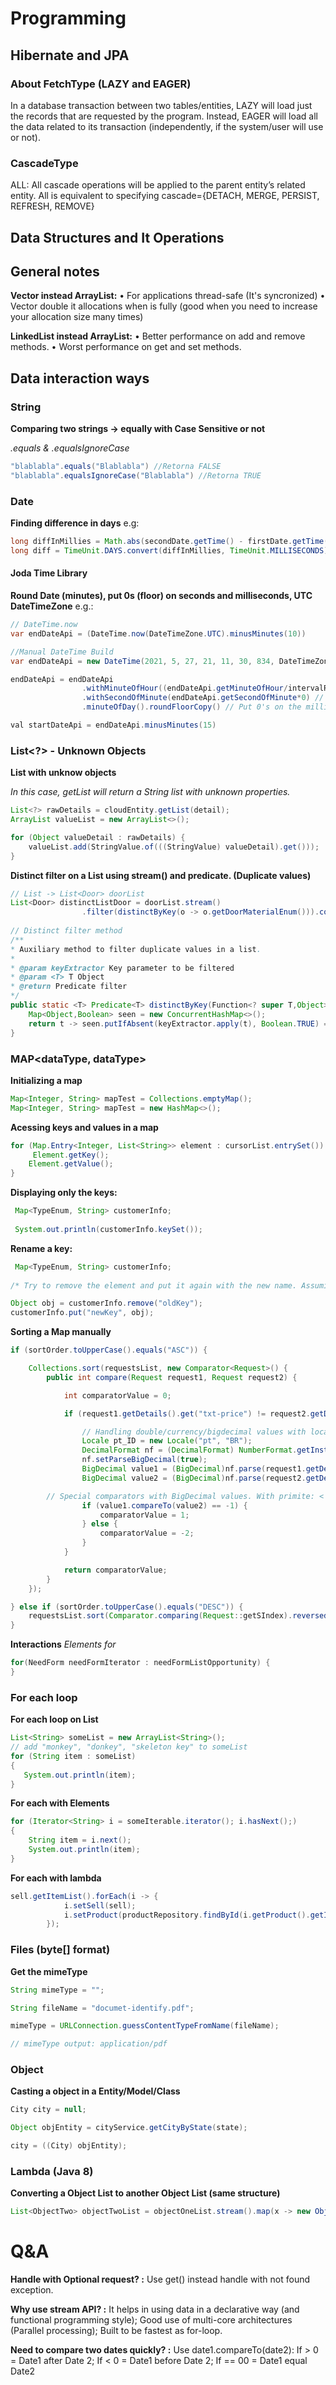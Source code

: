 # Programming

## Hibernate and JPA

### About FetchType (LAZY and EAGER)

In a database transaction between two tables/entities, LAZY will load just the records that are requested by the program. Instead, EAGER will load all the data related to its transaction (independently, if the system/user will use or not).

### CascadeType

ALL: All cascade operations will be applied to the parent entity’s related entity. All is equivalent to specifying cascade={DETACH, MERGE, PERSIST, REFRESH, REMOVE}

## Data Structures and It Operations

## General notes

**Vector instead ArrayList:**
	• For applications thread-safe (It's syncronized)
	• Vector double it allocations  when is fully (good when you need to increase your allocation size many times)
	
**LinkedList instead ArrayList:**
	• Better performance on add and remove methods.
	• Worst performance on get and set methods.

## Data interaction ways

### String
**Comparing two strings -> equally with Case Sensitive or not**

_.equals & .equalsIgnoreCase_
```java
"blablabla".equals("Blablabla") //Retorna FALSE
"blablabla".equalsIgnoreCase("Blablabla") //Retorna TRUE
```

### Date
**Finding difference in days**
e.g:
```java
long diffInMillies = Math.abs(secondDate.getTime() - firstDate.getTime());
long diff = TimeUnit.DAYS.convert(diffInMillies, TimeUnit.MILLISECONDS);
```

#### Joda Time Library

**Round Date (minutes), put 0s (floor) on seconds and milliseconds, UTC DateTimeZone**
e.g.:

```java
// DateTime.now
var endDateApi = (DateTime.now(DateTimeZone.UTC).minusMinutes(10))

//Manual DateTime Build
var endDateApi = new DateTime(2021, 5, 27, 21, 11, 30, 834, DateTimeZone.UTC)

endDateApi = endDateApi
                .withMinuteOfHour((endDateApi.getMinuteOfHour/intervalRoundDown)*intervalRoundDown) // Round down the minutes considering intervalRoundDown multiple.
                .withSecondOfMinute(endDateApi.getSecondOfMinute*0) // Put 0's on the seconds to following Serenova API request interval rule.
                .minuteOfDay().roundFloorCopy() // Put 0's on the milliseconds to following Serenova API request interval rule.

val startDateApi = endDateApi.minusMinutes(15)
```

### List<?> - Unknown Objects
**List with unknow objects**

_In this case, getList will return a String list with unknown properties._
```java
List<?> rawDetails = cloudEntity.getList(detail);
ArrayList valueList = new ArrayList<>();

for (Object valueDetail : rawDetails) {
    valueList.add(StringValue.of(((StringValue) valueDetail).get()));
}
```
**Distinct filter on a List using stream() and predicate. (Duplicate values)**
```java
// List -> List<Door> doorList
List<Door> distinctListDoor = doorList.stream()
                .filter(distinctByKey(o -> o.getDoorMaterialEnum())).collect(Collectors.toList());
		
// Distinct filter method
/**
* Auxiliary method to filter duplicate values in a list.
*
* @param keyExtractor Key parameter to be filtered
* @param <T> T Object
* @return Predicate filter
*/
public static <T> Predicate<T> distinctByKey(Function<? super T,Object> keyExtractor) {
	Map<Object,Boolean> seen = new ConcurrentHashMap<>();
	return t -> seen.putIfAbsent(keyExtractor.apply(t), Boolean.TRUE) == null;
}
```


### MAP<dataType, dataType>

**Initializing a map**
```java
Map<Integer, String> mapTest = Collections.emptyMap();
Map<Integer, String> mapTest = new HashMap<>();
```

**Acessing keys and values in a map**
```java
for (Map.Entry<Integer, List<String>> element : cursorList.entrySet()) {
     Element.getKey();
	Element.getValue();
}
```

**Displaying only the keys:**
```java
 Map<TypeEnum, String> customerInfo;
 
 System.out.println(customerInfo.keySet());
```

**Rename a key:**
```java
 Map<TypeEnum, String> customerInfo;
 
/* Try to remove the element and put it again with the new name. Assuming the keys in your map are String, it could be // achieved that way: */

Object obj = customerInfo.remove("oldKey");
customerInfo.put("newKey", obj);
```


**Sorting a Map manually**
```java
if (sortOrder.toUpperCase().equals("ASC")) {

    Collections.sort(requestsList, new Comparator<Request>() {
        public int compare(Request request1, Request request2) {

            int comparatorValue = 0;

            if (request1.getDetails().get("txt-price") != request2.getDetails().get("txt-price")) {

                // Handling double/currency/bigdecimal values with local
                Locale pt_ID = new Locale("pt", "BR");
                DecimalFormat nf = (DecimalFormat) NumberFormat.getInstance(pt_ID);
                nf.setParseBigDecimal(true);
                BigDecimal value1 = (BigDecimal)nf.parse(request1.getDetails().get("txt-price").get(0), new ParsePosition(0));
                BigDecimal value2 = (BigDecimal)nf.parse(request2.getDetails().get("txt-price").get(0), new ParsePosition(0));

		// Special comparators with BigDecimal values. With primite: < > <= >= ==
                if (value1.compareTo(value2) == -1) {
                    comparatorValue = 1;
                } else {
                    comparatorValue = -2;
                }
            }

            return comparatorValue;
        }
    });

} else if (sortOrder.toUpperCase().equals("DESC")) {
    requestsList.sort(Comparator.comparing(Request::getSIndex).reversed());
}
```

**Interactions**
_Elements for_
```java
for(NeedForm needFormIterator : needFormListOpportunity) {
}
```
### For each loop

**For each loop on List**

```java
List<String> someList = new ArrayList<String>();
// add "monkey", "donkey", "skeleton key" to someList
for (String item : someList) 
{
   System.out.println(item);
}
```

**For each with Elements**
```java
for (Iterator<String> i = someIterable.iterator(); i.hasNext();) 
{
	String item = i.next();
	System.out.println(item);
}
```

**For each with lambda**
```java
sell.getItemList().forEach(i -> {
            i.setSell(sell);
            i.setProduct(productRepository.findById(i.getProduct().getId()).get());
        });
```

### Files (byte[] format)
**Get the mimeType**
```java
String mimeType = "";

String fileName = "documet-identify.pdf";

mimeType = URLConnection.guessContentTypeFromName(fileName);

// mimeType output: application/pdf
```

### Object
**Casting a object in a Entity/Model/Class**
```java
City city = null;

Object objEntity = cityService.getCityByState(state);

city = ((City) objEntity);
```

### Lambda (Java 8)
**Converting a Object List to another Object List (same structure)**
```java
List<ObjectTwo> objectTwoList = objectOneList.stream().map(x -> new ObjectTwo(x)).collect(Collectors.toList());
```

# Q&A

**Handle with Optional<T> request? :** Use get() instead handle with not found exception.
	
**Why use stream API? :** It helps in using data in a declarative way (and functional programming style); Good use of multi-core architectures (Parallel processing); Built to be fastest as for-loop.

**Need to compare two dates quickly? :** Use date1.compareTo(date2): If > 0 = Date1 after Date 2; If < 0 = Date1 before Date 2; If == 00 = Date1 equal Date2 
